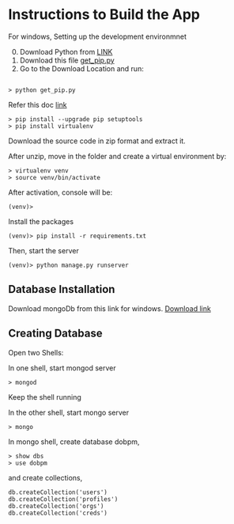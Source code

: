 # Instructions to Build the App 

For windows, Setting up the development environmnet


0. Download Python from [LINK](https://www.python.org/ftp/python/3.7.0/python-3.7.0b3-amd64-webinstall.exe)
1. Download this file [get_pip.py]([https://bootstrap.pypa.io/get-pip.py)
2. Go to the Download Location and run:
```

> python get_pip.py

```
Refer this doc [link](http://flask.pocoo.org/docs/0.12/installation/#windows-easy-install)

```
> pip install --upgrade pip setuptools
> pip install virtualenv

```

Download the source code in zip format and extract it.

After unzip, move in the folder and create a virtual environment by:

```
> virtualenv venv
> source venv/bin/activate
```

After activation, console will be:

```
(venv)> 
```

Install the packages

```
(venv)> pip install -r requirements.txt

```
Then, start the server


```
(venv)> python manage.py runserver
```

## Database Installation

Download mongoDb from this link for windows. [Download link](https://docs.mongodb.com/manual/tutorial/install-mongodb-on-windows/#interactive-installation)


## Creating Database

Open two Shells:

In one shell, start mongod server

```
> mongod
```

Keep the shell running

In the other shell, start mongo server

```
> mongo

```

In mongo shell, create database dobpm,


```
> show dbs
> use dobpm
```

and create collections,

```
db.createCollection('users')
db.createCollection('profiles')
db.createCollection('orgs')
db.createCollection('creds')


```
